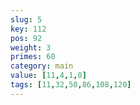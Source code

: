 ```yaml
---
slug: 5
key: 112
pos: 92
weight: 3
primes: 60
category: main
value: [11,4,1,0]
tags: [11,32,50,86,108,120]
---
```

